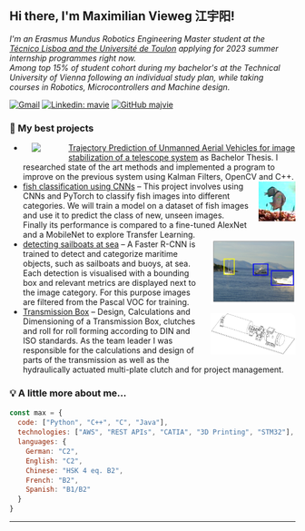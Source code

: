 <h2> Hi there, I'm Maximilian Vieweg 江宇阳!</h2>
<p><em>
I'm an Erasmus Mundus Robotics Engineering Master student at the <a href="https://www.master-mir.eu/">Técnico Lisboa and the Université de Toulon</a> applying for 2023 summer internship programmes right now. <br>
Among top 15% of student cohort during my bachelor's at the Technical University of Vienna following an individual study plan, while taking courses in Robotics, Microcontrollers and Machine design. 
</em></p>

[![Gmail](https://img.shields.io/badge/-Gmail-c14438?style=flat&logo=Gmail&logoColor=white)](mailto:maximilian.vieweg@gmail.com)
[![Linkedin: mavie](https://img.shields.io/badge/-LinkedIn-blue?style=flat-square&logo=Linkedin&logoColor=white&link=https://www.linkedin.com/in/mavie/)](https://www.linkedin.com/in/mavie/)
[![GitHub majvie](https://img.shields.io/github/followers/majvie?label=follow&style=social)](https://github.com/majvie)

### 🌱 My best projects

- <img align="right" src="https://www.acin.tuwien.ac.at/file/project/iat/OptoFence/optofence_overview-2-300x298.jpg" width="65" style="margin-bottom: 15px; padding-left: 15px; float: left; border-radius: 10%;"/> <a href="https://www.acin.tuwien.ac.at/en/project/optofence/">Trajectory Prediction of Unmanned Aerial Vehicles for image stabilization of a telescope system</a> as Bachelor Thesis. I researched state of the art methods and implemented a program to improve on the previous system using Kalman Filters, OpenCV and C++.
- <img align="right" src="assets/fish_classification.png" width="65" style="padding-bottom: 15px; padding-left: 15px; float: right;clear:both;"><a href="https://github.com/majvie/deep_learning_notebooks">fish classification using CNNs</a> – This project involves using CNNs and PyTorch to classify fish images into different categories. We will train a model on a dataset of fish images and use it to predict the class of new, unseen images. Finally its performance is compared to a fine-tuned AlexNet and a MobileNet to explore Transfer Learning.
- <img align="right" src="assets/maritime_object_detection.png" width="150" style="padding-bottom: 15px; padding-left: 15px; float: right;clear:both;"><a href="https://github.com/majvie/deep_learning_notebooks">detecting sailboats at sea</a> – A Faster R-CNN is trained to detect and categorize maritime objects, such as sailboats and buoys, at sea. Each detection is visualised with a bounding box and relevant metrics are displayed next to the image category. For this purpose images are filtered from the Pascal VOC for training.
- <img align="right" src="assets/transmission_box.png" width="150" style="padding-bottom: 15px; padding-left: 15px; float: right;clear:both;border-radius: 10px;"><a href="https://github.com/majvie/transmission_box">Transmission Box</a> – Design, Calculations and Dimensioning of a Transmission Box, clutches and roll for roll forming according to DIN and ISO standards. As the team leader I was responsible for the calculations and design of parts of the transmission as well as the hydraulically actuated multi-plate clutch and for project management. 

### 💡 A little more about me...  

```javascript
const max = {
  code: ["Python", "C++", "C", "Java"],
  technologies: ["AWS", "REST APIs", "CATIA", "3D Printing", "STM32"],
  languages: {
    German: "C2",
    English: "C2",
    Chinese: "HSK 4 eq. B2",
    French: "B2", 
    Spanish: "B1/B2"
  }
}
```


---
